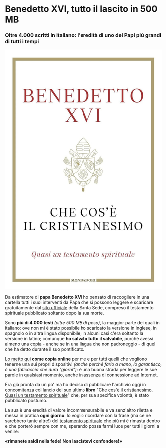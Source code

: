 # Benedetto XVI, tutto il lascito in 500 MB

### Oltre 4.000 scritti in italiano: l'eredità di uno dei Papi più grandi di tutti i tempi

![copertina del libro Cos'è il Cristianesimo, di Benedetto XVI](/img/benedetto-xvi-cristianesimo.jpeg)

Da estimatore di **papa Benedetto XVI** ho pensato di raccogliere in una cartella tutti i suoi interventi da Papa che si possono leggere e scaricare gratuitamente dal [sito ufficiale](https://www.vatican.va/content/benedict-xvi/it.html) della Santa Sede, compreso il testamento spirituale pubblicato soltanto dopo la sua morte.

Sono **più di 4.000 testi** *(oltre 500 MB di peso)*, la maggior parte dei quali in italiano: ove non mi è stato possibile ho scaricato la versione in inglese, in spagnolo o in altra lingua disponibile; in alcuni casi c'era soltanto la versione in latino; comunque **ho salvato tutto il salvabile**, purché avessi almeno una copia - anche se in una lingua che non padroneggio - di quel che ha detto durante il suo pontificato.

[Lo metto qui](https://t.me/yuridiprodo/29) **come copia online** per me e per tutti quelli che vogliono tenerne una sui propri dispositivi *(anche perché farlo a mano, lo garantisco, è una faticaccia che dura "giorni")*: è una buona strada per leggere le sue parole in qualsiasi momento, anche in assenza di connessione ad Internet.

Era già pronta da un po' ma ho deciso di pubblicare l'archivio oggi in concomitanza col lancio del suo ultimo **libro** "[Che cos'è il cristianesimo. Quasi un testamento spirituale](https://amzn.to/3WlUIPm)" che, per sua specifica volontà, è stato pubblicato postumo.

La sua è una eredità di valore incommensurabile e va senz'altro riletta e messa in pratica **ogni giorno**: lo voglio ricordare con la frase (ma ce ne sarebbero tante altre!) del [testamento spirituale](https://www.vatican.va/content/benedict-xvi/it/elezione/documents/testamento-spirituale-bxvi.html) che più mi è rimasta dentro e che porterò sempre con me, sperando possa farmi luce per tutti i giorni a venire:

**«rimanete saldi nella fede! Non lasciatevi confondere!»**
